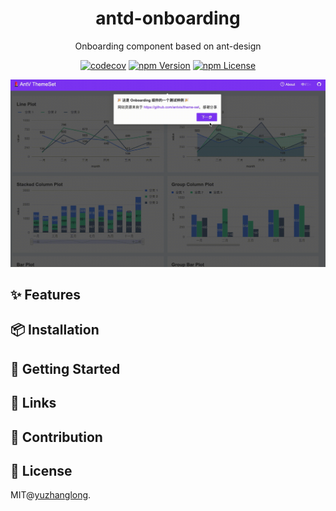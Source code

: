 <h1 align="center">
<b>antd-onboarding</b>
</h1>

<div align="center">

Onboarding component based on ant-design


[![codecov](https://codecov.io/gh/yuzhanglong/antd-onboarding/branch/master/graph/badge.svg?token=OciNkZGJan)](https://codecov.io/gh/yuzhanglong/antd-onboarding)
[![npm Version](https://img.shields.io/npm/v/antd-onboarding.svg)](https://www.npmjs.com/package/antd-onboarding)
[![npm License](https://img.shields.io/npm/l/antd-onboarding.svg)](https://www.npmjs.com/package/antd-onboarding)

![screenshot](https://github.com/yuzhanglong/yuzhanglong/blob/master/onboarding-demo.gif?raw=true)


</div>

## ✨ Features

## 📦 Installation

## 🔨 Getting Started

## 📎 Links

## 📮 Contribution

## 📄 License

MIT@[yuzhanglong](https://github.com/yuzhanglong).
